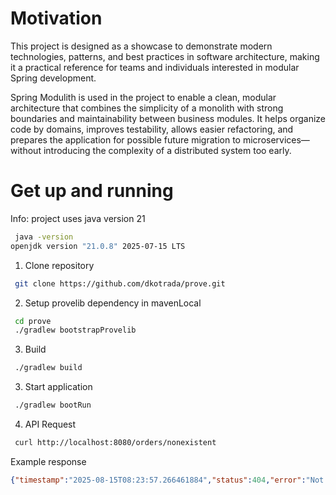 # Motivation
This project is designed as a showcase to demonstrate modern technologies, patterns, and best practices in software architecture, making it a practical reference for teams and individuals interested in modular Spring development.

Spring Modulith is used in the project to enable a clean, modular architecture that combines the simplicity of a monolith with strong boundaries and maintainability between business modules. It helps organize code by domains, improves testability, allows easier refactoring, and prepares the application for possible future migration to microservices—without introducing the complexity of a distributed system too early.

# Get up and running
Info: project uses java version 21
```sh
 java -version
openjdk version "21.0.8" 2025-07-15 LTS
```
1. Clone repository
```sh
 git clone https://github.com/dkotrada/prove.git
```

2. Setup provelib dependency in mavenLocal
```sh
 cd prove
 ./gradlew bootstrapProvelib
```

3. Build
```sh
 ./gradlew build
```

3. Start application
```sh
 ./gradlew bootRun
```

4. API Request
```sh
 curl http://localhost:8080/orders/nonexistent
```

Example response
```json
{"timestamp":"2025-08-15T08:23:57.266461884","status":404,"error":"Not Found","message":"Order with ID nonexistent not found","errors":{}}
```
